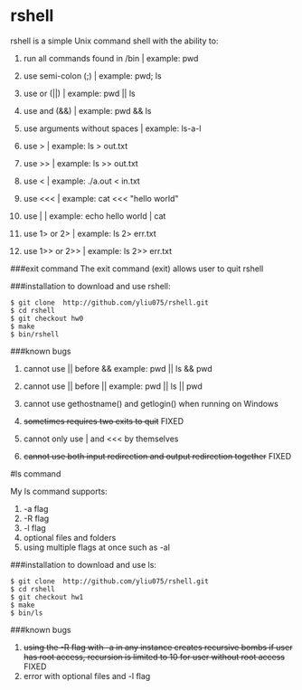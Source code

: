 # rshell

rshell is a simple Unix command shell with the ability to:

1. run all commands found in /bin   | example: pwd

2. use semi-colon (;)               | example: pwd; ls

3. use or (||)                      | example: pwd || ls

4. use and (&&)                     | example: pwd && ls

5. use arguments without spaces     | example: ls-a-l

6. use >                            | example: ls > out.txt

7. use >>                           | example: ls >> out.txt

8. use <                            | example: ./a.out < in.txt

9. use <<<                          | example: cat <<< "hello world"

10. use |                           | example: echo hello world | cat

11. use 1> or 2>                    | example: ls 2> err.txt

12. use 1>> or 2>>                  | example: ls 2>> err.txt


###exit command
The exit command (exit) allows user to quit rshell

###installation
to download and use rshell:
```
$ git clone  http://github.com/yliu075/rshell.git
$ cd rshell
$ git checkout hw0
$ make
$ bin/rshell
```

###known bugs

1. cannot use || before &&          example: pwd || ls && pwd

2. cannot use || before ||          example: pwd || ls || pwd

3. cannot use gethostname() and getlogin() when running on Windows

4. ~~sometimes requires two exits to quit~~ FIXED
 
5. cannot only use | and <<< by themselves

6. ~~cannot use both input redirection and output redirection together~~ FIXED



#ls command

My ls command supports:

1. -a flag
2. -R flag
3. -l flag
4. optional files and folders
5. using multiple flags at once such as -al
 
###installation
to download and use ls:
```
$ git clone  http://github.com/yliu075/rshell.git
$ cd rshell
$ git checkout hw1
$ make
$ bin/ls
```
###known bugs

1. ~~using the -R flag with -a in any instance creates recursive bombs if user has root access, recursion is limited to 10 for user without root access~~ FIXED
2. error with optional files and -l flag
